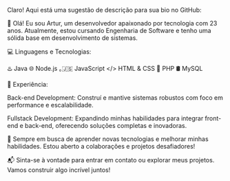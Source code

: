 
Claro! Aqui está uma sugestão de descrição para sua bio no GitHub:

👋 Olá! Eu sou Artur, um desenvolvedor apaixonado por tecnologia com 23 anos. Atualmente, estou cursando Engenharia de Software e tenho uma sólida base em desenvolvimento de sistemas.

💻 Linguagens e Tecnologias:

♨️ Java
🌐 Node.js
｡🇯‌🇸‌ JavaScript
</> HTML & CSS
🐘 PHP
🛢️ MySQL

🔧 Experiência:

Back-end Development: Construí e mantive sistemas robustos com foco em performance e escalabilidade.

Fullstack Development: Expandindo minhas habilidades para integrar front-end e back-end, oferecendo soluções completas e inovadoras.

🚀 Sempre em busca de aprender novas tecnologias e melhorar minhas habilidades. Estou aberto a colaborações e projetos desafiadores!

📬 Sinta-se à vontade para entrar em contato ou explorar meus projetos. Vamos construir algo incrível juntos!

